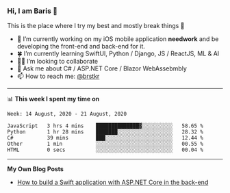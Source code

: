 ### Hi, I am Baris 👋

This is the place where I try my best and mostly break things :rofl:


- 🔭  I’m currently working on my iOS mobile application **needwork** and be developing the front-end and back-end for it.
- 🍀  I’m currently learning SwiftUI, Python / Django, JS / ReactJS, ML & AI
- ✌🏻  I’m looking to collaborate
- 💬  Ask me about C# / ASP.NET Core / Blazor WebAssebmbly
- 📫  How to reach me: [@brstkr](https://brstkr.com/contact.html)

---------

📊 **This week I spent my time on**
<!--START_SECTION:waka-->
```text
Week: 14 August, 2020 - 21 August, 2020

JavaScript   3 hrs 4 mins    ██████████████▓░░░░░░░░░░   58.65 % 
Python       1 hr 28 mins    ███████░░░░░░░░░░░░░░░░░░   28.32 % 
C#           39 mins         ███░░░░░░░░░░░░░░░░░░░░░░   12.44 % 
Other        1 min           ░░░░░░░░░░░░░░░░░░░░░░░░░   00.55 % 
HTML         0 secs          ░░░░░░░░░░░░░░░░░░░░░░░░░   00.04 % 
```
<!--END_SECTION:waka-->

---------

**My Own Blog Posts**
 - [How to build a Swift application with ASP.NET Core in the back-end](https://medium.com/@brstkr3/how-to-connect-your-swift-application-to-an-asp-net-core-back-end-cc0ab9a4fba8)
